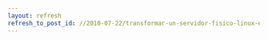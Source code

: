 ```yaml
---
layout: refresh
refresh_to_post_id: //2010-07-22/transformar-un-servidor-fisico-linux-en-servidor-virtual
---
```

